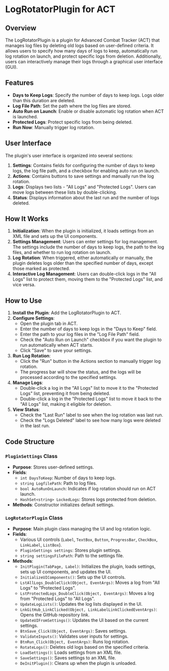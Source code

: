# LogRotatorPlugin for ACT

## Overview
The LogRotatorPlugin is a plugin for Advanced Combat Tracker (ACT) that manages log files by deleting old logs based on user-defined criteria. It allows users to specify how many days of logs to keep, automatically run log rotation on launch, and protect specific logs from deletion. Additionally, users can interactively manage their logs through a graphical user interface (GUI).

## Features
- **Days to Keep Logs**: Specify the number of days to keep logs. Logs older than this duration are deleted.
- **Log File Path**: Set the path where the log files are stored.
- **Auto Run on Launch**: Enable or disable automatic log rotation when ACT is launched.
- **Protected Logs**: Protect specific logs from being deleted.
- **Run Now**: Manually trigger log rotation.

## User Interface
The plugin's user interface is organized into several sections:

1. **Settings**: Contains fields for configuring the number of days to keep logs, the log file path, and a checkbox for enabling auto run on launch.
2. **Actions**: Contains buttons to save settings and manually run the log rotation.
3. **Logs**: Displays two lists - "All Logs" and "Protected Logs". Users can move logs between these lists by double-clicking.
4. **Status**: Displays information about the last run and the number of logs deleted.

## How It Works
1. **Initialization**: When the plugin is initialized, it loads settings from an XML file and sets up the UI components.
2. **Settings Management**: Users can enter settings for log management. The settings include the number of days to keep logs, the path to the log files, and whether to run log rotation on launch.
3. **Log Rotation**: When triggered, either automatically or manually, the plugin deletes logs older than the specified number of days, except those marked as protected.
4. **Interactive Log Management**: Users can double-click logs in the "All Logs" list to protect them, moving them to the "Protected Logs" list, and vice versa.

## How to Use
1. **Install the Plugin**: Add the LogRotatorPlugin to ACT.
2. **Configure Settings**:
    - Open the plugin tab in ACT.
    - Enter the number of days to keep logs in the "Days to Keep" field.
    - Enter the path to your log files in the "Log File Path" field.
    - Check the "Auto Run on Launch" checkbox if you want the plugin to run automatically when ACT starts.
    - Click "Save" to save your settings.
3. **Run Log Rotation**:
    - Click the "Run" button in the Actions section to manually trigger log rotation.
    - The progress bar will show the status, and the logs will be processed according to the specified settings.
4. **Manage Logs**:
    - Double-click a log in the "All Logs" list to move it to the "Protected Logs" list, preventing it from being deleted.
    - Double-click a log in the "Protected Logs" list to move it back to the "All Logs" list, making it eligible for deletion.
5. **View Status**:
    - Check the "Last Run" label to see when the log rotation was last run.
    - Check the "Logs Deleted" label to see how many logs were deleted in the last run.

## Code Structure
### `PluginSettings` Class
- **Purpose**: Stores user-defined settings.
- **Fields**:
  - `int DaysToKeep`: Number of days to keep logs.
  - `string LogfilePath`: Path to log files.
  - `bool AutoRunOnLaunch`: Indicates if log rotation should run on ACT launch.
  - `HashSet<string> LockedLogs`: Stores logs protected from deletion.
- **Methods**: Constructor initializes default settings.

### `LogRotatorPlugin` Class
- **Purpose**: Main plugin class managing the UI and log rotation logic.
- **Fields**:
  - Various UI controls (`Label`, `TextBox`, `Button`, `ProgressBar`, `CheckBox`, `LinkLabel`, `ListBox`).
  - `PluginSettings settings`: Stores plugin settings.
  - `string settingsFilePath`: Path to the settings file.
- **Methods**:
  - `InitPlugin(TabPage, Label)`: Initializes the plugin, loads settings, sets up UI components, and updates the UI.
  - `InitializeUIComponents()`: Sets up the UI controls.
  - `LstAllLogs_DoubleClick(Object, EventArgs)`: Moves a log from "All Logs" to "Protected Logs".
  - `LstProtectedLogs_DoubleClick(Object, EventArgs)`: Moves a log from "Protected Logs" to "All Logs".
  - `UpdateLogLists()`: Updates the log lists displayed in the UI.
  - `LnkGitHub_LinkClicked(Object, LinkLabelLinkClickedEventArgs)`: Opens the GitHub repository link.
  - `UpdateUIFromSettings()`: Updates the UI based on the current settings.
  - `BtnSave_Click(Object, EventArgs)`: Saves settings.
  - `ValidateInputs()`: Validates user inputs for settings.
  - `BtnRun_Click(Object, EventArgs)`: Runs log rotation.
  - `RotateLogs()`: Deletes old logs based on the specified criteria.
  - `LoadSettings()`: Loads settings from an XML file.
  - `SaveSettings()`: Saves settings to an XML file.
  - `DeInitPlugin()`: Cleans up when the plugin is unloaded.
